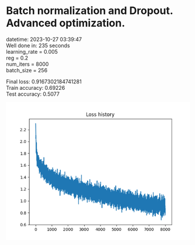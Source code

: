 # Batch normalization and Dropout. Advanced optimization.  
datetime: 2023-10-27 03:39:47  
Well done in: 235 seconds  
learning_rate = 0.005  
reg = 0.2  
num_iters = 8000  
batch_size = 256  

Final loss: 0.9167302184741281   
Train accuracy: 0.69226   
Test accuracy: 0.5077  

<img src="loss.png">
